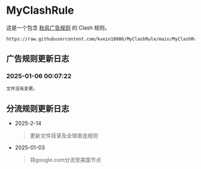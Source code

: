 # MyClashRule
这是一个包含 [秋风广告规则](https://awavenue.top/) 的 Clash 规则。

```
https://raw.githubusercontent.com/kvein10086/MyClashRule/main/MyClashRule.ini
```

## 广告规则更新日志
### 2025-01-06 00:07:22

```diff
文件没有变更。
```

## 分流规则更新日志

+ 2025-2-14
  
  >  更新文件目录及全球直连规则

+ 2025-01-03

  > 将google.com分流至美国节点
